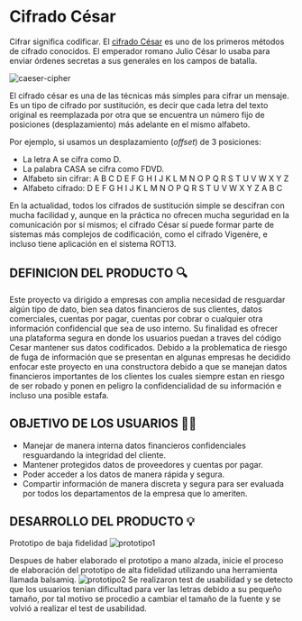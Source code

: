 # Cifrado César

Cifrar significa codificar. El [cifrado César](https://en.wikipedia.org/wiki/Caesar_cipher) es uno de los primeros métodos de cifrado conocidos. El emperador romano Julio César lo usaba para enviar órdenes secretas a sus generales en los campos de batalla.

![caeser-cipher](https://upload.wikimedia.org/wikipedia/commons/thumb/2/2b/Caesar3.svg/2000px-Caesar3.svg.png)

El cifrado césar es una de las técnicas más simples para cifrar un mensaje. Es un tipo de cifrado por sustitución, es decir que cada letra del texto original es reemplazada por otra que se encuentra un número fijo de posiciones (desplazamiento) más adelante en el mismo alfabeto.

Por ejemplo, si usamos un desplazamiento (_offset_) de 3 posiciones:

- La letra A se cifra como D.
- La palabra CASA se cifra como FDVD.
- Alfabeto sin cifrar: A B C D E F G H I J K L M N O P Q R S T U V W X Y Z
- Alfabeto cifrado: D E F G H I J K L M N O P Q R S T U V W X Y Z A B C

En la actualidad, todos los cifrados de sustitución simple se descifran con mucha facilidad y, aunque en la práctica no ofrecen mucha seguridad en la comunicación por sí mismos; el cifrado César sí puede formar parte de sistemas más complejos de codificación, como el cifrado Vigenère, e incluso tiene aplicación en el sistema ROT13.

## DEFINICION DEL PRODUCTO 🔍

Este proyecto va dirigido a empresas con amplia necesidad de resguardar algún tipo de dato, bien sea datos financieros de sus clientes, datos comerciales, cuentas por pagar, cuentas por cobrar o cualquier otra información confidencial que sea de uso interno. Su finalidad es ofrecer una plataforma segura en donde los usuarios puedan a traves del código Cesar mantener sus datos codificados.
Debido a la problematica de riesgo de fuga de información que se presentan en algunas empresas he decidido enfocar este proyecto en una constructora debido a que se manejan datos financieros importantes de los clientes los cuales siempre estan en riesgo de ser robado y ponen en peligro la confidencialidad de su información e incluso una posible estafa.

## OBJETIVO DE LOS USUARIOS 👷‍♀️

- Manejar de manera interna datos financieros confidenciales resguardando la integridad del cliente.
- Mantener protegidos datos de proveedores y cuentas por pagar.
- Poder acceder a los datos de manera rápida y segura.
- Compartir información de manera discreta y segura para ser evaluada por todos los departamentos de la empresa que lo ameriten.

## DESARROLLO DEL PRODUCTO 💡
Prototipo de baja fidelidad
![prototipo1](./src/img/prototipo1.png "prototipo1")

Despues de haber elaborado el prototipo a mano alzada, inicie el proceso de elaboración del prototipo de alta fidelidad utilizando una herramienta llamada balsamiq. 
<img src="img/prototipo2.png" alt="prototipo2"/>
Se realizaron test de usabilidad y se detecto que los usuarios tenian dificultad para ver las letras debido a su pequeño tamaño, por tal motivo se procedio a cambiar el tamaño de la fuente y se volvió a realizar el test de usabilidad.






